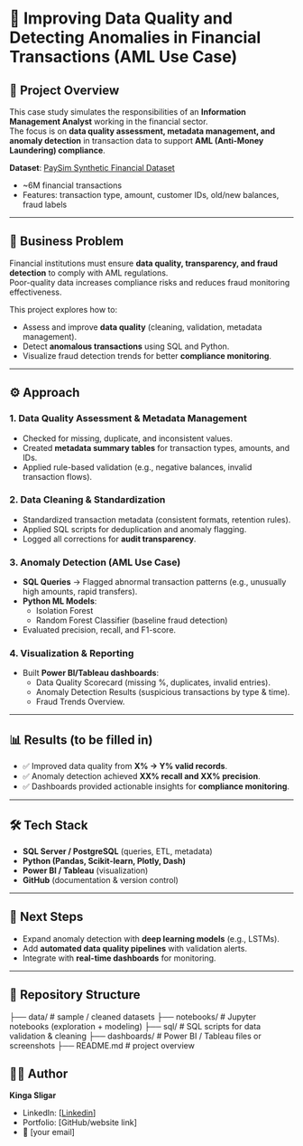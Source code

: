 # 🏦 Improving Data Quality and Detecting Anomalies in Financial Transactions (AML Use Case)

## 📌 Project Overview  
This case study simulates the responsibilities of an **Information Management Analyst** working in the financial sector.  
The focus is on **data quality assessment, metadata management, and anomaly detection** in transaction data to support **AML (Anti-Money Laundering) compliance**.  

**Dataset**: [PaySim Synthetic Financial Dataset](https://www.kaggle.com/datasets/ealaxi/paysim1)  
- ~6M financial transactions  
- Features: transaction type, amount, customer IDs, old/new balances, fraud labels  

---

## 🎯 Business Problem  
Financial institutions must ensure **data quality, transparency, and fraud detection** to comply with AML regulations.  
Poor-quality data increases compliance risks and reduces fraud monitoring effectiveness.  

This project explores how to:  
- Assess and improve **data quality** (cleaning, validation, metadata management).  
- Detect **anomalous transactions** using SQL and Python.  
- Visualize fraud detection trends for better **compliance monitoring**.  

---

## ⚙️ Approach  

### 1. Data Quality Assessment & Metadata Management  
- Checked for missing, duplicate, and inconsistent values.  
- Created **metadata summary tables** for transaction types, amounts, and IDs.  
- Applied rule-based validation (e.g., negative balances, invalid transaction flows).  

### 2. Data Cleaning & Standardization  
- Standardized transaction metadata (consistent formats, retention rules).  
- Applied SQL scripts for deduplication and anomaly flagging.  
- Logged all corrections for **audit transparency**.  

### 3. Anomaly Detection (AML Use Case)  
- **SQL Queries** → Flagged abnormal transaction patterns (e.g., unusually high amounts, rapid transfers).  
- **Python ML Models**:  
  - Isolation Forest  
  - Random Forest Classifier (baseline fraud detection)  
- Evaluated precision, recall, and F1-score.  

### 4. Visualization & Reporting  
- Built **Power BI/Tableau dashboards**:  
  - Data Quality Scorecard (missing %, duplicates, invalid entries).  
  - Anomaly Detection Results (suspicious transactions by type & time).  
  - Fraud Trends Overview.  

---

## 📊 Results (to be filled in)  
- ✅ Improved data quality from **X% → Y% valid records**.  
- ✅ Anomaly detection achieved **XX% recall and XX% precision**.  
- ✅ Dashboards provided actionable insights for **compliance monitoring**.  

---

## 🛠️ Tech Stack  
- **SQL Server / PostgreSQL** (queries, ETL, metadata)  
- **Python (Pandas, Scikit-learn, Plotly, Dash)**  
- **Power BI / Tableau** (visualization)  
- **GitHub** (documentation & version control)  

---

## 🚀 Next Steps  
- Expand anomaly detection with **deep learning models** (e.g., LSTMs).  
- Add **automated data quality pipelines** with validation alerts.  
- Integrate with **real-time dashboards** for monitoring.  

---

## 📂 Repository Structure  
├── data/ # sample / cleaned datasets
├── notebooks/ # Jupyter notebooks (exploration + modeling)
├── sql/ # SQL scripts for data validation & cleaning
├── dashboards/ # Power BI / Tableau files or screenshots
├── README.md # project overview

## 👩‍💻 Author  
**Kinga Sligar**  
- LinkedIn: [[Linkedin](https://www.linkedin.com/in/kinga-sligar-1355441a3/?locale=en_US)]  
- Portfolio: [GitHub/website link]  
- 📧 [your email]  
